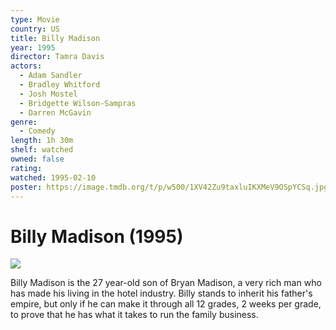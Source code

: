 ```yaml
---
type: Movie
country: US
title: Billy Madison
year: 1995
director: Tamra Davis
actors:
  - Adam Sandler
  - Bradley Whitford
  - Josh Mostel
  - Bridgette Wilson-Sampras
  - Darren McGavin
genre:
  - Comedy
length: 1h 30m
shelf: watched
owned: false
rating:
watched: 1995-02-10
poster: https://image.tmdb.org/t/p/w500/1XV42Zu9taxluIKXMeV9OSpYCSq.jpg
---
```


# Billy Madison (1995)

![](https://image.tmdb.org/t/p/w500/1XV42Zu9taxluIKXMeV9OSpYCSq.jpg)

Billy Madison is the 27 year-old son of Bryan Madison, a very rich man who has made his living in the hotel industry. Billy stands to inherit his father's empire, but only if he can make it through all 12 grades, 2 weeks per grade, to prove that he has what it takes to run the family business.